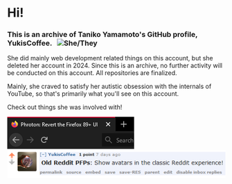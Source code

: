 # Hi!

### This is an archive of **Taniko Yamamoto**'s GitHub profile, YukisCoffee. &nbsp; ![She/They](https://img.shields.io/badge/%E2%99%80-she%2Fthey-blueviolet)

She did mainly web development related things on this account, but she deleted her account in 2024. Since this is an archive, no further activity will be conducted on this account. All repositories are finalized.

Mainly, she craved to satisfy her autistic obsession with the internals of YouTube, so that's primarily what you'll see on this account.

Check out things she was involved with!

<a href="//github.com/YukisCoffee/phroton" title="Phroton">
  <img src="/phroton_banner.png" alt="Phroton">
</a>
<br>
<a href="//github.com/YukisCoffee/old-reddit-pfps" title="Old Reddit PFPs">
  <img src="/orp_banner.png" alt="Old Reddit PFPs">
</a>
